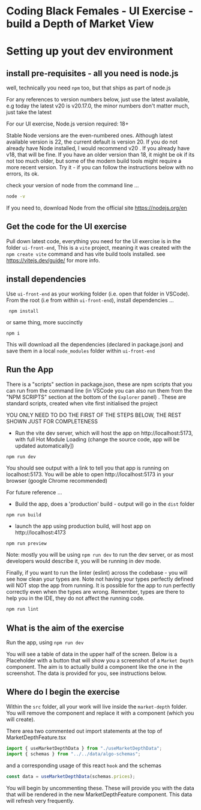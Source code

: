 # Coding Black Females - UI Exercise - build a Depth of Market View

# Setting up yout dev environment

## install pre-requisites - all you need is node.js

well, technically you need `npm` too, but that ships as part of node.js

For any references to version numbers below, just use the latest available, e.g today the latest v20 is v20.17.0, the minor numbers don't matter much, just take the latest

For our UI exercise, Node.js version required: 18+

Stable Node versions are the even-numbered ones. Although latest available version is 22, the current default is version 20. If you do not already have Node installed, I would recommend v20 . If you already have v18, that will be fine. If you have an older version than 18, it might be ok if its not too much older, but some of the modern build tools might require a more recent version. Try it - if you can follow the instructions below with no errors, its ok.

check your version of node from the command line ...

```bash
node -v
```

If you need to, download Node from the official site
https://nodejs.org/en

## Get the code for the UI exercise

Pull down latest code, everything you need for the UI exercise is in the folder `ui-front-end`,
This is a `vite` project, meaning it was created with the `npm create vite` command and has vite build tools installed. see https://vitejs.dev/guide/ for more info.

## install dependencies

Use `ui-front-end` as your working folder (i.e. open that folder in VSCode).
From the root (i.e from within `ui-front-end`), install dependencies ...

```
 npm install
```

or same thing, more succinctly

```
npm i
```

This will download all the dependencies (declared in package.json) and save them in a local `node_modules` folder within `ui-front-end`

## Run the App

There is a "scripts" section in package.json, these are npm scripts that you can run from the command line (in VSCode you can also run them from the "NPM SCRIPTS" section at the bottom of the `Explorer` panel) . These are standard scripts, created when vite first initialised the project

YOU ONLY NEED TO DO THE FIRST OF THE STEPS BELOW, THE REST SHOWN JUST FOR COMPLETENESS

- Run the vite dev server, which will host the app on http://localhost:5173, with full Hot Module Loading (change the source code, app will be updated automatically])

```bash
npm run dev
```

You should see output with a link to tell you that app is running on localhost:5173. You will be able to open http://localhost:5173 in your browser (google Chrome recommended)

For future reference ...

- Build the app, does a 'production' build - output will go in the `dist` folder

```
npm run build
```

- launch the app using production build, will host app on http://localhost:4173

```
npm run preview
```

Note: mostly you will be using `npm run dev` to run the dev server, or as most developers would describe it, you will be running in dev mode.

Finally, if you want to run the linter (eslint) across the codebase - you will see how clean your types are. Note not having your types perfectly defined will NOT stop the app from running. It is possible for the app to run perfectly correctly even when the types are wrong. Remember, types are there to help you in the IDE, they do not affect the running code.

```bash
npm run lint
```

## What is the aim of the exercise

Run the app, using `npm run dev`

You will see a table of data in the upper half of the screen. Below is a Placeholder with a button that will show you a screenshot of a `Market Depth` component. The aim is to actually
build a component like the one in the screenshot. The data is provided for you, see instructions below.

## Where do I begin the exercise

Within the `src` folder, all your work will live inside the `market-depth` folder.
You will remove the <Placeholder /> component and replace it with a <MarketDepthPanel /> component (which you will create).

There area two commented out import statements at the top of MarketDepthFeature.tsx

```typescript
import { useMarketDepthData } from "./useMarketDepthData";
import { schemas } from "../../data/algo-schemas";
```

and a corresponding usage of this react `hook` and the schemas

```typescript
const data = useMarketDepthData(schemas.prices);
```

You will begin by uncommenting these. These will provide you with the data that will be rendered in the new MarketDepthFeature component. This data will refresh very frequently.
